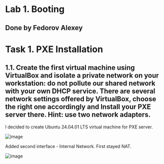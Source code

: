 
# Lab 1. Booting

## Done by Fedorov Alexey

# Task 1. PXE Installation

## 1.1. Create the first virtual machine using VirtualBox and isolate a private network on your workstation: do not pollute our shared network with your own DHCP service. There are several network settings offered by VirtualBox, choose the right one accordingly and Install your PXE server there. Hint: use two network adapters.

I decided to create Ubuntu 24.04.01 LTS virtual machine for PXE server.

![image](https://github.com/user-attachments/assets/87fc6fe0-2f3f-484d-8f09-bfb78c6b71ec)

Added second interface - Internal Network. First stayed NAT.

![image](https://github.com/user-attachments/assets/b9c5e3a9-cf80-4bcd-9cfe-a2cd1d39cf6d)



